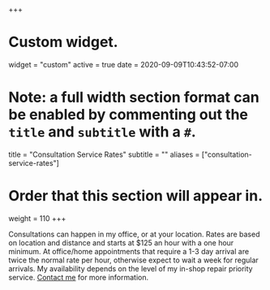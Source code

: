 +++
# Custom widget.
widget = "custom"
active = true
date = 2020-09-09T10:43:52-07:00

# Note: a full width section format can be enabled by commenting out the `title` and `subtitle` with a `#`.
title = "Consultation Service Rates"
subtitle = ""
aliases = ["consultation-service-rates"]
# Order that this section will appear in.
weight = 110
+++

Consultations can happen in my office, or at your location. Rates are based on location and distance and starts at $125 an hour with a one hour minimum. At office/home appointments that require a 1-3 day arrival are twice the normal rate per hour, otherwise expect to wait a week for regular arrivals. My availability depends on the level of my in-shop repair priority service. [Contact me](/#contact) for more information. 